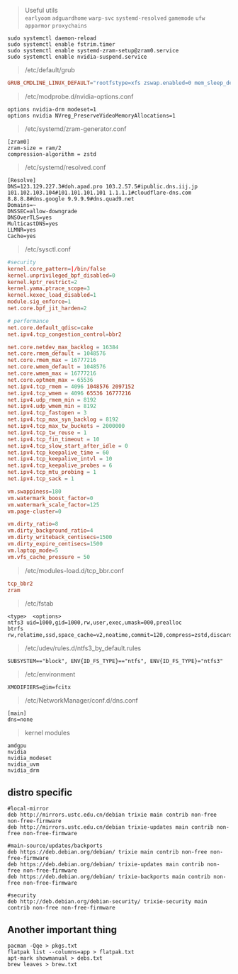 > Useful utils  
> `earlyoom` `adguardhome` `warp-svc` `systemd-resolved` `gamemode` `ufw` `apparmor` `proxychains`

```
sudo systemctl daemon-reload
sudo systemctl enable fstrim.timer
sudo systemctl enable systemd-zram-setup@zram0.service
sudo systemctl enable nvidia-suspend.service
```

> /etc/default/grub

```conf
GRUB_CMDLINE_LINUX_DEFAULT="rootfstype=xfs zswap.enabled=0 mem_sleep_default=s2idle radeon.dpm=1 nvidia_drm.modeset=1 nvidia_drm.fbdev=1 amd_pstate=active mitigations=auto nowatchdog processor.ignore_ppc=1 nmi_watchdog=0 apparmor=1 security=apparmor lockdown=integrity quiet splash"
```

> /etc/modprobe.d/nvidia-options.conf

```
options nvidia-drm modeset=1
options nvidia NVreg_PreserveVideoMemoryAllocations=1
```

> /etc/systemd/zram-generator.conf

```
[zram0]
zram-size = ram/2
compression-algorithm = zstd
```

> /etc/systemd/resolved.conf

```
[Resolve]
DNS=123.129.227.3#doh.apad.pro 103.2.57.5#ipublic.dns.iij.jp 101.102.103.104#101.101.101.101 1.1.1.1#cloudflare-dns.com 8.8.8.8#dns.google 9.9.9.9#dns.quad9.net
Domains=~
DNSSEC=allow-downgrade
DNSOverTLS=yes
MulticastDNS=yes
LLMNR=yes
Cache=yes
```

> /etc/sysctl.conf

```conf
#security
kernel.core_pattern=|/bin/false
kernel.unprivileged_bpf_disabled=0
kernel.kptr_restrict=2
kernel.yama.ptrace_scope=3
kernel.kexec_load_disabled=1
module.sig_enforce=1
net.core.bpf_jit_harden=2

# performance
net.core.default_qdisc=cake
net.ipv4.tcp_congestion_control=bbr2

net.core.netdev_max_backlog = 16384
net.core.rmem_default = 1048576
net.core.rmem_max = 16777216
net.core.wmem_default = 1048576
net.core.wmem_max = 16777216
net.core.optmem_max = 65536
net.ipv4.tcp_rmem = 4096 1048576 2097152
net.ipv4.tcp_wmem = 4096 65536 16777216
net.ipv4.udp_rmem_min = 8192
net.ipv4.udp_wmem_min = 8192
net.ipv4.tcp_fastopen = 3
net.ipv4.tcp_max_syn_backlog = 8192
net.ipv4.tcp_max_tw_buckets = 2000000
net.ipv4.tcp_tw_reuse = 1
net.ipv4.tcp_fin_timeout = 10
net.ipv4.tcp_slow_start_after_idle = 0
net.ipv4.tcp_keepalive_time = 60
net.ipv4.tcp_keepalive_intvl = 10
net.ipv4.tcp_keepalive_probes = 6
net.ipv4.tcp_mtu_probing = 1
net.ipv4.tcp_sack = 1

vm.swappiness=180
vm.watermark_boost_factor=0
vm.watermark_scale_factor=125
vm.page-cluster=0

vm.dirty_ratio=8
vm.dirty_background_ratio=4
vm.dirty_writeback_centisecs=1500
vm.dirty_expire_centisecs=1500
vm.laptop_mode=5
vm.vfs_cache_pressure = 50
```

> /etc/modules-load.d/tcp_bbr.conf

```conf
tcp_bbr2
zram
```

> /etc/fstab

```
<type>  <options>
ntfs3 uid=1000,gid=1000,rw,user,exec,umask=000,prealloc
btrfs rw,relatime,ssd,space_cache=v2,noatime,commit=120,compress=zstd,discard=async
```

> /etc/udev/rules.d/ntfs3_by_default.rules

```
SUBSYSTEM=="block", ENV{ID_FS_TYPE}=="ntfs", ENV{ID_FS_TYPE}="ntfs3"
```

> /etc/environment

```
XMODIFIERS=@im=fcitx
```

> /etc/NetworkManager/conf.d/dns.conf

```
[main]
dns=none
```

> kernel modules

```
amdgpu
nvidia
nvidia_modeset
nvidia_uvm
nvidia_drm
```

## distro specific

```list
#local-mirror
deb http://mirrors.ustc.edu.cn/debian trixie main contrib non-free non-free-firmware
deb http://mirrors.ustc.edu.cn/debian trixie-updates main contrib non-free non-free-firmware

#main-source/updates/backports
deb https://deb.debian.org/debian/ trixie main contrib non-free non-free-firmware
deb https://deb.debian.org/debian/ trixie-updates main contrib non-free non-free-firmware
deb https://deb.debian.org/debian/ trixie-backports main contrib non-free non-free-firmware

#security
deb http://deb.debian.org/debian-security/ trixie-security main contrib non-free non-free-firmware
```

## Another important thing

```
pacman -Qqe > pkgs.txt
flatpak list --columns=app > flatpak.txt
apt-mark showmanual > debs.txt
brew leaves > brew.txt
```
